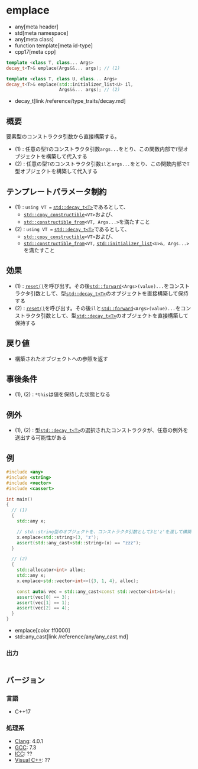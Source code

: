 # emplace
* any[meta header]
* std[meta namespace]
* any[meta class]
* function template[meta id-type]
* cpp17[meta cpp]

```cpp
template <class T, class... Args>
decay_t<T>& emplace(Args&&... args); // (1)

template <class T, class U, class... Args>
decay_t<T>& emplace(std::initializer_list<U> il,
                    Args&&... args); // (2)
```
* decay_t[link /reference/type_traits/decay.md]

## 概要
要素型のコンストラクタ引数から直接構築する。

- (1) : 任意の型`T`のコンストラクタ引数`args...`をとり、この関数内部で`T`型オブジェクトを構築して代入する
- (2) : 任意の型`T`のコンストラクタ引数`il`と`args...`をとり、この関数内部で`T`型オブジェクトを構築して代入する


## テンプレートパラメータ制約
- (1) : `using VT =` [`std::decay_t<T>`](/reference/type_traits/decay.md)であるとして、
    - [`std::copy_constructible`](/reference/concepts/copy_constructible.md)`<VT>`および、
    - [`std::constructible_from`](/reference/concepts/constructible_from.md)`<VT, Args...>`を満たすこと
- (2) : `using VT =` [`std::decay_t<T>`](/reference/type_traits/decay.md)であるとして、
    - [`std::copy_constructible`](/reference/concepts/copy_constructible.md)`<VT>`および、
    - [`std::constructible_from`](/reference/concepts/constructible_from.md)`<VT,` [`std::initializer_list`](/reference/initializer_list/initializer_list.md)`<U>&, Args...>`を満たすこと


## 効果
- (1) : [`reset()`](reset.md)を呼び出す。その後[`std::forward`](/reference/utility/forward.md)`<Args>(value)...`をコンストラクタ引数として、型[`std::decay_t<T>`](/reference/type_traits/decay.md)のオブジェクトを直接構築して保持する
- (2) : [`reset()`](reset.md)を呼び出す。その後`il`と[`std::forward`](/reference/utility/forward.md)`<Args>(value)...`をコンストラクタ引数として、型[`std::decay_t<T>`](/reference/type_traits/decay.md)のオブジェクトを直接構築して保持する


## 戻り値
- 構築されたオブジェクトへの参照を返す


## 事後条件
- (1), (2) : `*this`は値を保持した状態となる


## 例外
- (1), (2) : 型[`std::decay_t<T>`](/reference/type_traits/decay.md)の選択されたコンストラクタが、任意の例外を送出する可能性がある


## 例
```cpp example
#include <any>
#include <string>
#include <vector>
#include <cassert>

int main()
{
  // (1)
  {
    std::any x;

    // std::string型のオブジェクトを、コンストラクタ引数として3と'z'を渡して構築する
    x.emplace<std::string>(3, 'z');
    assert(std::any_cast<std::string>(x) == "zzz");
  }

  // (2)
  {
    std::allocator<int> alloc;
    std::any x;
    x.emplace<std::vector<int>>({3, 1, 4}, alloc);

    const auto& vec = std::any_cast<const std::vector<int>&>(x);
    assert(vec[0] == 3);
    assert(vec[1] == 1);
    assert(vec[2] == 4);
  }
}
```
* emplace[color ff0000]
* std::any_cast[link /reference/any/any_cast.md]

### 出力
```
```

## バージョン
### 言語
- C++17

### 処理系
- [Clang](/implementation.md#clang): 4.0.1
- [GCC](/implementation.md#gcc): 7.3
- [ICC](/implementation.md#icc): ??
- [Visual C++](/implementation.md#visual_cpp): ??
